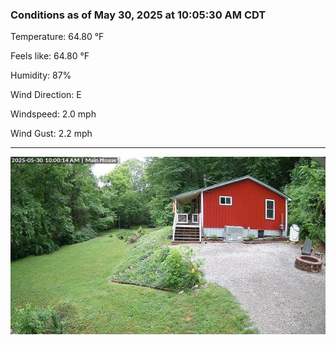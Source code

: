 ### Conditions as of May 30, 2025 at 10:05:30 AM CDT 

Temperature: 64.80 &deg;F

Feels like: 64.80 &deg;F

Humidity: 87%

Wind Direction: E

Windspeed: 2.0 mph

Wind Gust: 2.2 mph

---

<img src="./images/latest.jpeg"/>

